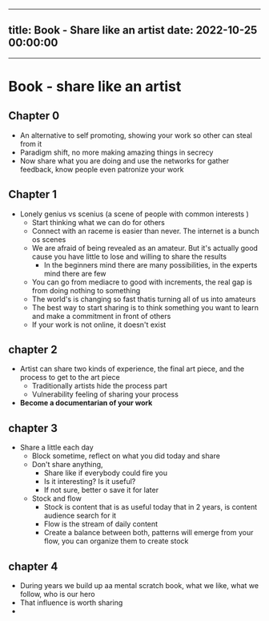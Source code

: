 
---
title: Book - Share like an artist
date: 2022-10-25 00:00:00
---
---


# Book - share like an artist
## Chapter 0
- An alternative to self promoting, showing your work so other can steal from it
- Paradigm shift, no more making amazing things in secrecy
- Now share what you are doing and use the networks for gather feedback, know people even patronize your work

## Chapter 1

- Lonely genius vs scenius (a scene of people with common interests )
	- Start thinking what we can do for others
	- Connect with an raceme is easier than never. The internet is a bunch os scenes
	- We are afraid of being revealed as an amateur. But it's actually good cause you have little to lose and willing to share the results
		- In the beginners mind there are many possibilities, in the experts mind there are few
	- You can go from mediacre to good with increments, the real gap is from doing nothing to something 
	- The world's is changing so fast thatis turning all of us into amateurs
	- The best way to start sharing is to think something you want to learn and make a commitment in front of others
	- If your work is not online, it doesn't exist
## chapter 2
- Artist can share two kinds of experience, the final art piece, and the process to get to the art piece
	- Traditionally artists hide the process part
	- Vulnerability feeling of sharing your process 
- **Become a documentarian of your work**

## chapter 3

- Share a little each day
	- Block sometime, reflect on what you did today and share
	- Don't share anything, 
		- Share like if everybody could fire you
		- Is it interesting? Is it useful?
		- If not sure, better o save it for later
	- Stock and flow
		- Stock is content that is as useful today that in 2 years, is content audience search for it
		- Flow is the stream of daily content
		- Create a balance between both, patterns will emerge from your flow, you can organize them to create stock
## chapter 4
- During years we build up aa mental scratch book, what we like, what we follow, who is our hero
- That influence is worth sharing
- 
